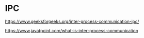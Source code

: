 # IPC



https://www.geeksforgeeks.org/inter-process-communication-ipc/

https://www.javatpoint.com/what-is-inter-process-communication
